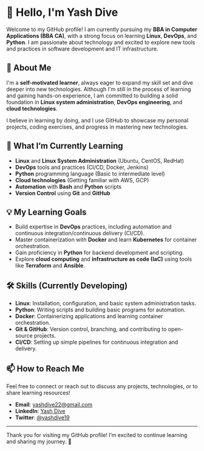 # 👋 Hello, I'm Yash Dive

Welcome to my GitHub profile! I am currently pursuing my **BBA in Computer Applications (BBA CA)**, with a strong focus on learning **Linux**, **DevOps**, and **Python**. I am passionate about technology and excited to explore new tools and practices in software development and IT infrastructure.

## 🚀 About Me

I'm a **self-motivated learner**, always eager to expand my skill set and dive deeper into new technologies. Although I'm still in the process of learning and gaining hands-on experience, I am committed to building a solid foundation in **Linux system administration**, **DevOps engineering**, and **cloud technologies**.

I believe in learning by doing, and I use GitHub to showcase my personal projects, coding exercises, and progress in mastering new technologies.

## 🌱 What I’m Currently Learning

- **Linux** and **Linux System Administration** (Ubuntu, CentOS, RedHat)
- **DevOps** tools and practices (CI/CD, Docker, Jenkins)
- **Python** programming language (Basic to intermediate level)
- **Cloud technologies** (Getting familiar with AWS, GCP)
- **Automation** with **Bash** and **Python** scripts
- **Version Control** using **Git** and **GitHub**

## 💡 My Learning Goals

- Build expertise in **DevOps** practices, including automation and continuous integration/continuous delivery (CI/CD).
- Master containerization with **Docker** and learn **Kubernetes** for container orchestration.
- Gain proficiency in **Python** for backend development and scripting.
- Explore **cloud computing** and **infrastructure as code (IaC)** using tools like **Terraform** and **Ansible**.

## 🛠️ Skills (Currently Developing)

- **Linux**: Installation, configuration, and basic system administration tasks.
- **Python**: Writing scripts and building basic programs for automation.
- **Docker**: Containerizing applications and learning container orchestration.
- **Git & GitHub**: Version control, branching, and contributing to open-source projects.
- **CI/CD**: Setting up simple pipelines for continuous integration and delivery.

## 📫 How to Reach Me

Feel free to connect or reach out to discuss any projects, technologies, or to share learning resources! 

- **Email**: [yashdive22@gmail.com](mailto:yashdive22@gmail.com)
- **LinkedIn**: [Yash Dive](https://www.linkedin.com/in/yash-dive-73ab55291?utm_source=share&utm_campaign=share_via&utm_content=profile&utm_medium=android_app)
- **Twitter**: [@yashdive19](https://x.com/YashDive19?t=YZK9sZYEX1Hf33pBKCt_LQ&s=09)

---

Thank you for visiting my GitHub profile! I’m excited to continue learning and sharing my journey. 🚀


<!---
yashdive19/yashdive19 is a ✨ special ✨ repository because its `README.md` (this file) appears on your GitHub profile.
You can click the Preview link to take a look at your changes.
--->
